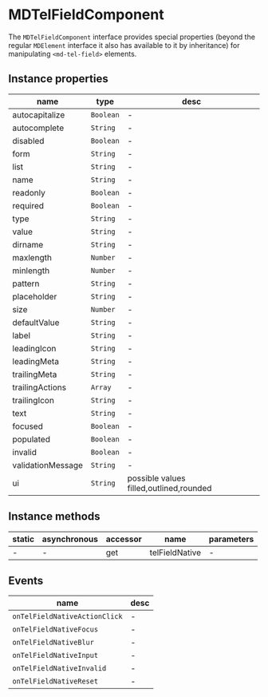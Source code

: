 # MDTelFieldComponent
The `MDTelFieldComponent` interface provides special properties (beyond the regular `MDElement` interface it also has available to it by inheritance) for manipulating `<md-tel-field>` elements.

## Instance properties

name|type|desc
---|---|---
autocapitalize|`Boolean`|-
autocomplete|`String`|-
disabled|`Boolean`|-
form|`String`|-
list|`String`|-
name|`String`|-
readonly|`Boolean`|-
required|`Boolean`|-
type|`String`|-
value|`String`|-
dirname|`String`|-
maxlength|`Number`|-
minlength|`Number`|-
pattern|`String`|-
placeholder|`String`|-
size|`Number`|-
defaultValue|`String`|-
label|`String`|-
leadingIcon|`String`|-
leadingMeta|`String`|-
trailingMeta|`String`|-
trailingActions|`Array`|-
trailingIcon|`String`|-
text|`String`|-
focused|`Boolean`|-
populated|`Boolean`|-
invalid|`Boolean`|-
validationMessage|`String`|-
ui|`String`|possible values filled,outlined,rounded

## Instance methods

static|asynchronous|accessor|name|parameters
---|---|---|---|---
-|-|get |telFieldNative|-

## Events

name|desc
---|---
`onTelFieldNativeActionClick`|-
`onTelFieldNativeFocus`|-
`onTelFieldNativeBlur`|-
`onTelFieldNativeInput`|-
`onTelFieldNativeInvalid`|-
`onTelFieldNativeReset`|-
